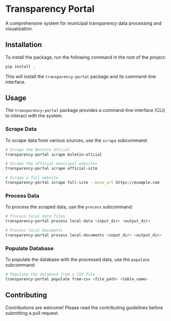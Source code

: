# Transparency Portal

A comprehensive system for municipal transparency data processing and visualization.

## Installation

To install the package, run the following command in the root of the project:

```bash
pip install .
```

This will install the `transparency-portal` package and its command-line interface.

## Usage

The `transparency-portal` package provides a command-line interface (CLI) to interact with the system.

### Scrape Data

To scrape data from various sources, use the `scrape` subcommand:

```bash
# Scrape the Boletín Oficial
transparency-portal scrape boletin-oficial

# Scrape the official municipal websites
transparency-portal scrape official-site

# Scrape a full website
transparency-portal scrape full-site --base_url https://example.com
```

### Process Data

To process the scraped data, use the `process` subcommand:

```bash
# Process local data files
transparency-portal process local-data <input_dir> <output_dir>

# Process local documents
transparency-portal process local-documents <input_dir> <output_dir>
```

### Populate Database

To populate the database with the processed data, use the `populate` subcommand:

```bash
# Populate the database from a CSV file
transparency-portal populate from-csv <file_path> <table_name>
```

## Contributing

Contributions are welcome! Please read the contributing guidelines before submitting a pull request.
